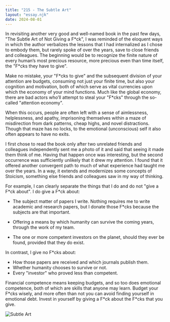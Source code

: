 ```yaml
---
title: "215 - The Subtle Art"
layout: "essay.njk"
date: 2024-08-01
---
```


In revisiting another very good and well-named book in the past few days, "The Subtle Art of Not Giving a F\*ck", I was reminded of the eloquent ways in which the author verbalizes the lessons that I had internalized as I chose to embody them, but rarely spoke of over the years, save to close friends and colleagues. The beginning would be to recognize the finite nature of every human’s most precious resource, more precious even than time itself, the "F\*cks they have to give". 

Make no mistake, your "F\*cks to give" and the subsequent division of your attention are budgets, consuming not just your finite time, but also your cognition and motivation, both of which serve as vital currencies upon which the economy of your mind functions. Much like the global economy, there are bad actors who’ll attempt to steal your "F\*cks" through the so-called "attention economy". 

When this occurs, people are often left with a sense of aimlessness, helplessness, and apathy, imprisoning themselves within a maze of misdirection from dark patterns, cheap highs, and novel distractions. Though that maze has no locks, to the emotional (unconscious) self it also often appears to have no exits.

I first chose to read the book only after two unrelated friends and colleagues independently sent me a photo of it and said that seeing it made them think of me. Having that happen once was interesting, but the second occurrence was sufficiently unlikely that it drew my attention. I found that it offered another convergent path to much of what experience had taught me over the years. In a way, it extends and modernizes some concepts of Stoicism, something else friends and colleagues saw in my way of thinking.

For example, I can clearly separate the things that I do and do not "give a F\*ck about". I do give a F\*ck about:

- The subject matter of papers I write. Nothing requires me to write academic and research papers, but I donate those F\*cks because the subjects are that important.

- Offering a means by which humanity can survive the coming years, through the work of my team.

- The one or more competent investors on the planet, should they ever be found, provided that they do exist.

In contrast, I give no F\*cks about:

- How those papers are received and which journals publish them.
- Whether humanity chooses to survive or not.
- Every "investor" who proved less than competent.

Financial competence means keeping budgets, and so too does emotional competence, both of which are skills that anyone may learn. Budget your F\*cks wisely, and more often than not you can avoid finding yourself in emotional debt. Invest in yourself by giving a F\*ck about the F\*cks that you give.

![Subtle Art](https://media.licdn.com/dms/image/v2/D5622AQFoA5TWlogZdA/feedshare-shrink_800/feedshare-shrink_800/0/1719184510032?e=1737590400&v=beta&t=yn5E1crOutAhjl5R_uYL3iooyQ3dbyKtgEjgD6uyJ5Q)